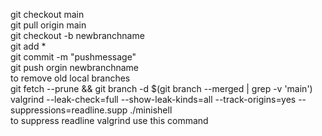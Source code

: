 git checkout main<br>
git pull origin main<br>
git checkout -b newbranchname<br>
git add *<br>
git commit -m "pushmessage"<br>
git push orgin newbranchname<br>
to remove old local branches<br>
git fetch --prune && git branch -d $(git branch --merged | grep -v 'main')<br>
valgrind --leak-check=full --show-leak-kinds=all --track-origins=yes --suppressions=readline.supp ./minishell<br>
to suppress readline valgrind use this command